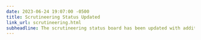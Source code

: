 ```yaml
---
date: 2023-06-24 19:07:00 -0500
title: Scrutineering Status Updated
link_url: scrutineering.html
subheadline: The scrutineering status board has been updated with additional team progress.
---
```


